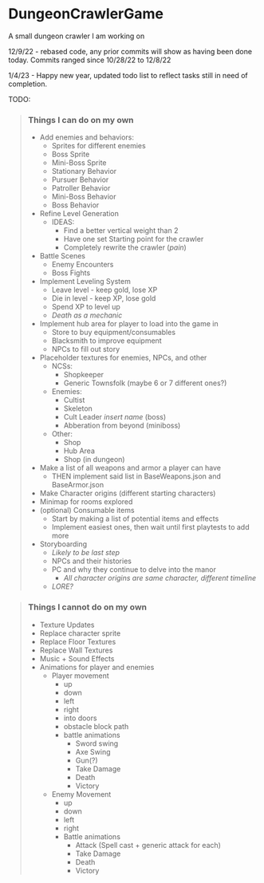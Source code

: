 # DungeonCrawlerGame
A small dungeon crawler I am working on

12/9/22 - rebased code, any prior commits will show as having been done today. Commits ranged since 10/28/22 to 12/8/22

1/4/23 - Happy new year, updated todo list to reflect tasks still in need of completion.

TODO:
>### Things I can do on my own
> - Add enemies and behaviors:
>   - Sprites for different enemies
>   - Boss Sprite
>   - Mini-Boss Sprite
>   - Stationary Behavior
>   - Pursuer Behavior
>   - Patroller Behavior
>   - Mini-Boss Behavior
>   - Boss Behavior
> - Refine Level Generation
>   - IDEAS:
>     - Find a better vertical weight than 2
>     - Have one set Starting point for the crawler
>     - Completely rewrite the crawler (*pain*)
> - Battle Scenes
>   - Enemy Encounters
>   - Boss Fights
> - Implement Leveling System
>   - Leave level - keep gold, lose XP
>   - Die in level - keep XP, lose gold
>   - Spend XP to level up
>   - *Death as a mechanic*
> - Implement hub area for player to load into the game in
>   - Store to buy equipment/consumables
>   - Blacksmith to improve equipment
>   - NPCs to fill out story
> - Placeholder textures for enemies, NPCs, and other
>   - NCSs:
>     - Shopkeeper
>     - Generic Townsfolk (maybe 6 or 7 different ones?)
>   - Enemies:
>     - Cultist
>     - Skeleton
>     - Cult Leader *insert name* (boss)
>     - Abberation from beyond (miniboss)
>   - Other:
>     - Shop
>     - Hub Area
>     - Shop (in dungeon)
> - Make a list of all weapons and armor a player can have
>   - THEN implement said list in BaseWeapons.json and BaseArmor.json
> - Make Character origins (different starting characters)
> - Minimap for rooms explored
> - (optional) Consumable items
>   - Start by making a list of potential items and effects
>   - Implement easiest ones, then wait until first playtests to add more
> - Storyboarding
>   - *Likely to be last step*
>   - NPCs and their histories
>   - PC and why they continue to delve into the manor
>     - *All character origins are same character, different timeline*
>   - *LORE?*

>   
> ### Things I cannot do on my own 
>  - Texture Updates 
>   - Replace character sprite
>   - Replace Floor Textures
>   - Replace Wall Textures
> - Music + Sound Effects
> - Animations for player and enemies
>   - Player movement
>     - up 
>     - down
>     - left
>     - right
>     - into doors
>     - obstacle block path
>     - battle animations
>       - Sword swing
>       - Axe Swing
>       - Gun(?)
>       - Take Damage
>       - Death
>       - Victory
>   - Enemy Movement
>     - up 
>     - down
>     - left
>     - right
>     - Battle animations
>       - Attack (Spell cast + generic attack for each)
>       - Take Damage
>       - Death
>       - Victory
